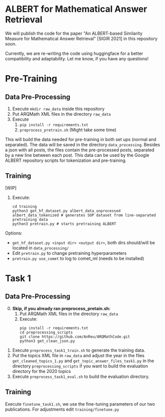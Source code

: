 # ALBERT for Mathematical Answer Retrieval

We will publish the code for the paper "An ALBERT-based Similarity Measure for Mathematical Answer Retrieval" [SIGIR 2021] in this repository soon. 

Currently, we are re-writing the code using huggingface for a better compatibility and adaptability. Let me know, if you have any questions!

# Pre-Training
## Data Pre-Processing

1. Execute `mkdir raw_data` inside this repository
2. Put ARQMath XML files in the directory `raw_data`
3. Execute 
   1. `pip install -r requirements.txt`
   2. `preprocess_pretrain.sh` (Might take some time)

This will build the data needed for pre-training in both set ups (normal and separated). The data will be saved in the directory `data_processing`. Besides a json with all posts, the files contain the pre-processed posts, separated by a new line between each post. This data can be used by the Google ALBERT repository scripts for tokenization and pre-training.

## Training
   [WIP]

1. Execute:
   ```
   cd training
   python3 get_hf_dataset.py albert_data_unprocessed albert_data_tokenized # generates SOP dataset from line-separated pretraining data
   python3 pretrain.py # starts pretraining ALBERT   
   ```
Options: 
* `get_hf_dataset.py <input dir> <output dir>`, both dirs should/will be located in `data_processing/` 
* Edit `pretrain.py` to change pretraining hyperparameters
* `pretrain.py use_comet` to log to comet_ml (needs to be installed)
# Task 1
## Data Pre-Processing

0. **Skip, if you already ran preprocess_pretain.sh:**
   1. Put ARQMath XML files in the directory `raw_data`
   2. Execute:
      ```
      pip install -r requirements.txt
      cd preprocessing_scripts
      git clone https://github.com/AnReu/ARQMathCode.git
      python3 get_clean_json.py
      ```
1. Execute `preprocess_task1_train.sh` to generate the training data.
2. Put the topics XML file in `raw_data` and adjust the year in the files `get_cleaned_topics_1.py` and `get_topic_answer_files_task1.py`
 in the directory `preprocessing_scripts` if you want to build the evaluation directory for the 2020 topics
3. Execute `preprocess_task1_eval.sh` to build the evaluation directory.

## Training
 Execute `finetune_task1.sh`, we use the fine-tuning parameters of our two publications. For adjustments edit `training/finetune.py`
